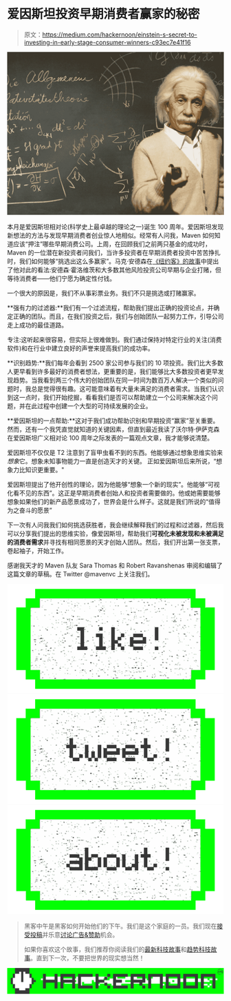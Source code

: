 # 爱因斯坦投资早期消费者赢家的秘密

> 原文：<https://medium.com/hackernoon/einstein-s-secret-to-investing-in-early-stage-consumer-winners-c93ec7e41f16>

![](img/88e679598cb7cd3d1475cda6a34cfb32.png)

本月是爱因斯坦相对论(科学史上最卓越的理论之一)诞生 100 周年。爱因斯坦发现新想法的方法与发现早期消费者创业惊人地相似。经常有人问我，Maven 如何知道应该“押注”哪些早期消费公司。上周，在回顾我们之前两只基金的成功时，Maven 的一位潜在新投资者问我们，当许多投资者在早期消费者投资中苦苦挣扎时，我们如何能够“挑选出这么多赢家”。马克·安德森在[《纽约客》的故事](http://www.newyorker.com/magazine/2015/05/18/tomorrows-advance-man)中提出了他对此的看法:安德森·霍洛维茨和大多数其他风险投资公司早期与企业打赌，但等待消费者——他们宁愿为确定性付钱。

一个很大的原因是，我们不从事彩票业务。我们不只是挑选或打赌赢家。

**强有力的过滤器:**我们有一个过滤流程，帮助我们提出正确的投资论点，并确定正确的团队。而且，在我们投资之后，我们与创始团队一起努力工作，引导公司走上成功的最佳道路。

专注:这听起来很容易，但实际上很难做到。我们通过保持对特定行业的关注(消费软件)和在行业中建立良好的声誉来提高我们的成功率。

**识别趋势:**我们每年会看到 2500 家公司参与我们的 10 项投资。我们比大多数人更早看到许多最好的消费者想法，更重要的是，我们能够比大多数投资者更早发现趋势。当我看到两三个伟大的创始团队在同一时间为数百万人解决一个类似的问题时，我总是觉得很有趣。这可能意味着有大量未满足的消费者需求。当我们认识到这一点时，我们开始挖掘，看看我们是否可以帮助建立一个公司来解决这个问题，并在此过程中创建一个大型的可持续发展的企业。

**爱因斯坦的一点帮助:**这对于我们成功帮助识别和早期投资“赢家”至关重要。然而，还有一个我凭直觉就知道的关键因素，但直到最近我读了沃尔特·伊萨克森在爱因斯坦广义相对论 100 周年之际发表的一篇观点文章，我才能够说清楚。

爱因斯坦不仅仅是 T2 注意到了盲甲虫看不到的东西。他能够通过想象思维实验来*想象*它。想象未知事物能力一直是创造天才的关键。 正如爱因斯坦后来所说，“想象力比知识更重要。"

爱因斯坦提出了他开创性的理论，因为他能够“想象一个新的现实”。他能够“可视化看不见的东西”。这正是早期消费者创始人和投资者需要做的。他或她需要能够想象如果他们的新产品愿景成功了，世界会是什么样子。这就是我们所说的“值得为之奋斗的愿景”

下一次有人问我我们如何挑选获胜者，我会继续解释我们的过程和过滤器，然后我可以分享我们提出的思维实验，像爱因斯坦，帮助我们**可视化未被发现和未被满足的消费者需求**并寻找有相同愿景的天才创始人团队。然后，我们开出第一张支票，卷起袖子，开始工作。

感谢我天才的 Maven 队友 Sara Thomas 和 Robert Ravanshenas 审阅和编辑了这篇文章的草稿。在 Twitter @mavenvc 上关注我们。

[![](img/50ef4044ecd4e250b5d50f368b775d38.png)](http://bit.ly/HackernoonFB)[![](img/979d9a46439d5aebbdcdca574e21dc81.png)](https://goo.gl/k7XYbx)[![](img/2930ba6bd2c12218fdbbf7e02c8746ff.png)](https://goo.gl/4ofytp)

> 黑客中午是黑客如何开始他们的下午。我们是这个家庭的一员。我们现在[接受投稿](http://bit.ly/hackernoonsubmission)并乐意[讨论广告&赞助](mailto:partners@amipublications.com)机会。
> 
> 如果你喜欢这个故事，我们推荐你阅读我们的[最新科技故事](http://bit.ly/hackernoonlatestt)和[趋势科技故事](https://hackernoon.com/trending)。直到下一次，不要把世界的现实想当然！

[![](img/be0ca55ba73a573dce11effb2ee80d56.png)](https://goo.gl/Ahtev1)
